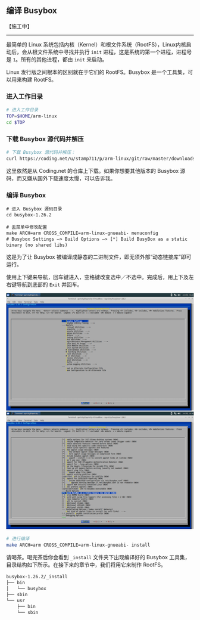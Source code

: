 ## 编译 Busybox

【施工中】

---


最简单的 Linux 系统包括内核（Kernel）和根文件系统（RootFS），Linux内核启动后，会从根文件系统中寻找并执行 `init` 进程，这是系统的第一个进程，进程号是 `1`。所有的其他进程，都由 `init` 来启动。

Linux 发行版之间根本的区别就在于它们的 RootFS。Busybox 是一个工具集，可以用来构建 RootFS。


### 进入工作目录

```bash
# 进入工作目录
TOP=$HOME/arm-linux
cd $TOP
```


### 下载 Busybox 源代码并解压

```bash
# 下载 Busybox 源代码并解压：
curl https://coding.net/u/stamp711/p/arm-linux/git/raw/master/downloads/busybox-1.26.2.tar.bz2 | tar -xjf -
```

这里依然是从 Coding.net 的仓库上下载。如果你想要其他版本的 Busybox 源码，而又嫌从国外下载速度太慢，可以告诉我。


### 编译 Busybox

```
# 进入 Busybox 源码目录
cd busybox-1.26.2

# 去菜单中修改配置
make ARCH=arm CROSS_COMPILE=arm-linux-gnueabi- menuconfig
# Busybox Settings —> Build Options —> [*] Build BusyBox as a static binary (no shared libs)
```

这是为了让 Busybox 被编译成静态的二进制文件，即无须外部“动态链接库”即可运行。

使用上下键来导航，回车键进入，空格键改变选中／不选中。完成后，用上下及左右键导航到底部的 `Exit` 并回车。

![](/assets/busybox_menuconfig_1.png)  
![](/assets/busybox_menuconfig_2.png)


```bash
# 进行编译
make ARCH=arm CROSS_COMPILE=arm-linux-gnueabi- install
```

请喝茶。喝完茶后你会看到 `_install` 文件夹下出现编译好的 Busybox 工具集，目录结构如下所示。在接下来的章节中，我们将用它来制作 RootFS。

```
busybox-1.26.2/_install
├── bin
│   └── busybox
├── sbin
└── usr
    ├── bin
    └── sbin
```